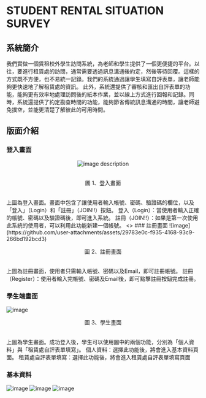 # STUDENT RENTAL SITUATION SURVEY

## 系統簡介
  我們實做一個賃租校外學生訪問系統，為老師和學生提供了一個更便捷的平台。以往，要進行租賃處的訪問，通常需要透過訊息溝通後約定，然後等待回覆。這樣的方式既不方便，也不易統一記錄。我們的系統通過讓學生填寫自評表單，讓老師能夠更快速地了解租賃處的資訊。
此外，系統還提供了審核和匯出自評表單的功能，能夠更有效率地處理訪問後的紙本作業，並以線上方式進行回報和記錄。同時，系統還提供了約定勘查時間的功能，能夠節省傳統訊息溝通的時間，讓老師避免撲空，並能更清楚了解彼此的可用時間。

## 版面介紹
### 登入畫面
<div align="center">
  <img src="https://github.com/user-attachments/assets/ad86e347-90c3-4b2a-9eef-b9dfc594ca4d" alt="image description" />
</div>
<br><p align="center">圖 1、登入畫面</p><br>
上圖為登入畫面。畫面中包含了讓使用者輸入帳號、密碼、驗證碼的欄位，以及「登入」（Login）和「註冊」（JOIN!!）按鈕。
登入（Login）：當使用者輸入正確的帳號、密碼以及驗證碼後，即可進入系統。
註冊（JOIN!!）：如果是第一次使用此系統的使用者，可以利用此功能新建一個帳號。
<>
### 註冊畫面
![image](https://github.com/user-attachments/assets/29783e0c-f935-4168-93c9-266bd192bcd3)
<br><p align="center">圖 2、註冊畫面</p><br>
上圖為註冊畫面，使用者只需輸入帳號、密碼以及Email，即可註冊帳號。
註冊（Register）：使用者輸入完帳號、密碼及Email後，即可點擊註冊按鈕完成註冊。

### 學生端畫面
![image](https://github.com/user-attachments/assets/0b3269f5-e3d3-46b4-b9d6-5bfd748800d3)
<br><p align="center">圖 3、學生畫面</p><br>
上圖為學生畫面。成功登入後，學生可以使用圖中的兩個功能，分別為「個人資料」與「租賃處自評表單填寫」。
個人資料：選擇此功能後，將會進入基本資料頁面。
租賃處自評表單填寫：選擇此功能後，將會進入租賃處自評表單填寫頁面

### 基本資料
![image](https://github.com/user-attachments/assets/0abcf041-52a7-403a-a5d9-5d2d2d873741)
![image](https://github.com/user-attachments/assets/698a27d0-08c7-4d47-b9e7-66413b9ddf49)
![image](https://github.com/user-attachments/assets/428f4c25-2123-4740-a452-73471a99f52e)


##
